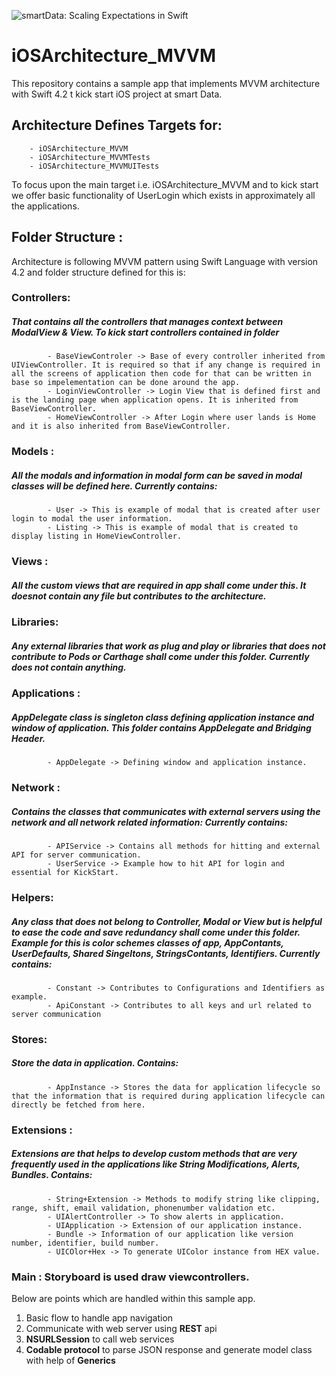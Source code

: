 ![smartData: Scaling Expectations in Swift](https://www.smartdatainc.com/wp-content/uploads/2018/09/logo.png)
# iOSArchitecture_MVVM

This repository contains a sample app that implements MVVM architecture with Swift 4.2 t kick start iOS project at smart Data.

## Architecture Defines Targets for:
        - iOSArchitecture_MVVM
        - iOSArchitecture_MVVMTests
        - iOSArchitecture_MVVMUITests

To focus upon the main target i.e. iOSArchitecture_MVVM and to kick start we offer basic functionality of UserLogin which exists in approximately all the applications. 

## Folder Structure :
Architecture is following MVVM pattern using Swift Language with version 4.2 and folder structure defined for this is:

### Controllers:
#####  That contains all the controllers that manages context between ModalView & View. To kick start controllers contained in folder
            - BaseViewControler -> Base of every controller inherited from UIViewController. It is required so that if any change is required in all the screens of application then code for that can be written in base so impelementation can be done around the app.
            - LoginViewController -> Login View that is defined first and is the landing page when application opens. It is inherited from BaseViewController.
            - HomeViewController -> After Login where user lands is Home and it is also inherited from BaseViewController.

### Models :
#####   All the modals and information in modal form can be saved in modal classes will be defined here. Currently contains:
            - User -> This is example of modal that is created after user login to modal the user information.
            - Listing -> This is example of modal that is created to display listing in HomeViewController.

### Views : 
#####  All the custom views that are required in app shall come under this. It doesnot contain any file but contributes to the architecture.

### Libraries: 
#####  Any external libraries that work as plug and play or libraries that does not contribute to Pods or Carthage shall come under this folder. Currently does not contain anything.

### Applications : 
#####  AppDelegate class is singleton class defining application instance and window of application. This folder contains AppDelegate and Bridging Header.
            - AppDelegate -> Defining window and application instance.
           
### Network : 
#####  Contains the classes that communicates with external servers using the network and all network related information: Currently contains:
            - APIService -> Contains all methods for hitting and external API for server communication. 
            - UserService -> Example how to hit API for login and essential for KickStart.
  
### Helpers: 
#####  Any class that does not belong to Controller, Modal or View but is helpful to ease the code and save redundancy shall come under this folder. Example for this is color schemes classes of app, AppContants, UserDefaults, Shared Singeltons, StringsContants, Identifiers. Currently contains:
            - Constant -> Contributes to Configurations and Identifiers as example. 
            - ApiConstant -> Contributes to all keys and url related to server communication

### Stores: 
#####  Store the data in application. Contains:
            - AppInstance -> Stores the data for application lifecycle so that the information that is required during application lifecycle can directly be fetched from here.
          
            
### Extensions : 
#####  Extensions are that helps to develop custom methods that are very frequently used in the applications like String Modifications, Alerts, Bundles. Contains: 
            - String+Extension -> Methods to modify string like clipping, range, shift, email validation, phonenumber validation etc.
            - UIAlertController -> To show alerts in application.     
            - UIApplication -> Extension of our application instance.
            - Bundle -> Information of our application like version number, identifier, build number.
            - UICOlor+Hex -> To generate UIColor instance from HEX value.
            
### Main : Storyboard is used draw viewcontrollers.

Below are points which are handled within this sample app.

1. Basic flow to handle app navigation
2. Communicate with web server using **REST** api
3. **NSURLSession** to call web services
4. **Codable protocol** to parse JSON response and generate model class with help of **Generics**



